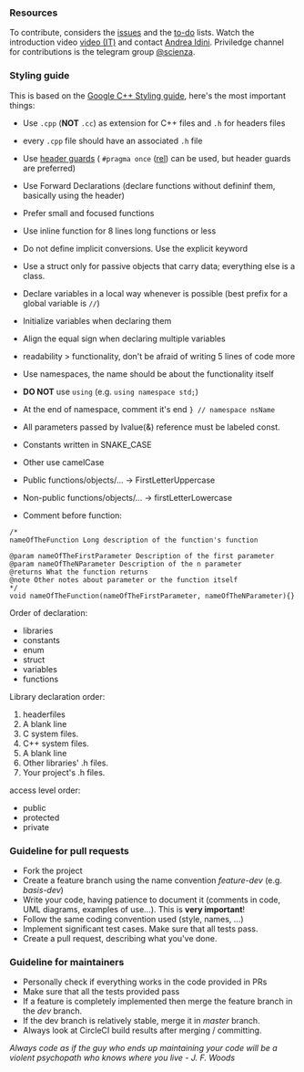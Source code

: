 ### Resources
To contribute, considers the [issues](https://github.com/AndreaIdini/Schroedinger/issues) and the [to-do](https://github.com/AndreaIdini/Schroedinger/projects) lists. 
Watch the introduction video [video \(IT\)](https://www.youtube.com/watch?v=KH8xd0TKkz4)
and contact [Andrea Idini](mailto:andrea.idini@gmail.com).
Priviledge channel for contributions is the telegram group [@scienza](https://t.me/Scienza).

### Styling guide
This is based on the [Google C++ Styling guide](https://google.github.io/styleguide/cppguide.html), here's the most important things:

- Use `.cpp` (**NOT** `.cc`) as extension for C++ files and `.h` for headers files
- every `.cpp` file should have an associated `.h` file
- Use [header guards](https://en.wikipedia.org/wiki/Include_guard) ( `#pragma once` ([rel](https://en.wikipedia.org/wiki/Pragma_once)) can be used, but header guards are preferred)
- Use Forward Declarations (declare functions without defininf them, basically using the header)
- Prefer small and focused functions
- Use inline function for 8 lines long functions or less
- Do not define implicit conversions. Use the explicit keyword
- Use a struct only for passive objects that carry data; everything else is a class.
- Declare variables in a local way whenever is possible (best prefix for a global variable is `//`)
- Initialize variables when declaring them
- Align the equal sign when declaring multiple variables
- readability > functionality, don't be afraid of writing 5 lines of code more
- Use namespaces, the name should be about the functionality itself
- **DO NOT** use `using` (e.g. `using namespace std;`)
- At the end of namespace, comment it's end `} // namespace nsName`

- All parameters passed by lvalue(&) reference must be labeled const.
  
- Constants written in SNAKE_CASE
- Other use camelCase

- Public functions/objects/... -> FirstLetterUppercase
- Non-public functions/objects/... -> firstLetterLowercase

- Comment before function:
``` 
/*
nameOfTheFunction Long description of the function's function

@param nameOfTheFirstParameter Description of the first parameter
@param nameOfTheNParameter Description of the n parameter
@returns What the function returns
@note Other notes about parameter or the function itself
*/
void nameOfTheFunction(nameOfTheFirstParameter, nameOfTheNParameter){}
``` 

Order of declaration:
- libraries
- constants
- enum
- struct
- variables
- functions

Library declaration order:

1. headerfiles
2. A blank line
3. C system files.
4. C++ system files.
5. A blank line
6. Other libraries' .h files.
7. Your project's .h files.

access level order:
- public
- protected
- private


### Guideline for pull requests
* Fork the project
* Create a feature branch using the name convention *feature-dev* (e.g. *basis-dev*)
* Write your code, having patience to document it (comments in code, UML diagrams, examples of use...). This is **very important**!
* Follow the same coding convention used (style, names, ...)
* Implement significant test cases. Make sure that all tests pass.
* Create a pull request, describing what you've done.

### Guideline for maintainers
* Personally check if everything works in the code provided in PRs
* Make sure that all the tests provided pass
* If a feature is completely implemented then merge the feature branch in the *dev* branch.
* If the dev branch is relatively stable, merge it in *master* branch.
* Always look at CircleCI build results after merging / committing.

*Always code as if the guy who ends up maintaining your code will be a violent psychopath who knows where you live*
*- J. F. Woods*

